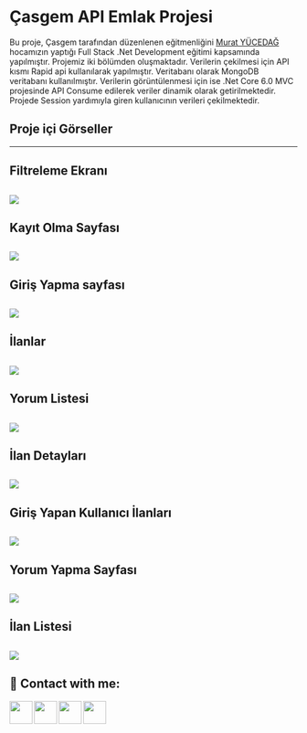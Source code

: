 #  Çasgem API Emlak Projesi

Bu proje, Çasgem tarafından düzenlenen eğitmenliğini [Murat YÜCEDAĞ](https://www.udemy.com/user/murat-yucedag-3/) hocamızın yaptığı Full Stack .Net Development eğitimi kapsamında yapılmıştır.
Projemiz iki bölümden oluşmaktadır. Verilerin çekilmesi için API kısmı Rapid api kullanılarak yapılmıştır. Veritabanı olarak MongoDB veritabanı kullanılmıştır. Verilerin görüntülenmesi
için ise .Net Core 6.0 MVC projesinde API Consume edilerek veriler dinamik olarak getirilmektedir. Projede Session yardımıyla giren kullanıcının verileri çekilmektedir.

 ## Proje içi Görseller 
 ------------

## Filtreleme Ekranı
![](https://i.hizliresim.com/hvc1ir1.png)
------------

## Kayıt Olma Sayfası
![](https://i.hizliresim.com/si143zg.png)
------------

## Giriş Yapma sayfası
![](https://i.hizliresim.com/pnifnjn.png)
------------

## İlanlar
![](https://i.hizliresim.com/pxk5dt4.png)
------------

## Yorum Listesi
![](https://i.hizliresim.com/jjfidf8.png)
------------

## İlan Detayları
![](https://i.hizliresim.com/syrqh4e.png)
------------

## Giriş Yapan Kullanıcı İlanları
![](https://i.hizliresim.com/640zz45.png)
------------

## Yorum Yapma Sayfası
![](https://i.hizliresim.com/592tcmp.png)
------------

## İlan Listesi
![](https://i.hizliresim.com/9bqfr2q.png)
------------








## 🔗 Contact with me:

[<img  align="left" width="40" src="https://i.hizliresim.com/exri7bb.png"  />][instagram]
[<img  align="left" width="40" src="https://i.hizliresim.com/f1rgvb3.png"  />][twitter]
[<img align="left"  width="40" src="https://i.hizliresim.com/3hvivrs.png"  />][linkedin]
[<img  align="left" width="40" src="https://i.hizliresim.com/9nz06zq.png"  />][gmail]

[instagram]: https://www.instagram.com/ugurfurkan64/
[twitter]: https://twitter.com/Furkanugur64
[linkedin]: https://www.linkedin.com/in/furkan-ugur64/
[gmail]: mailto:furkanugur64@gmail.com
